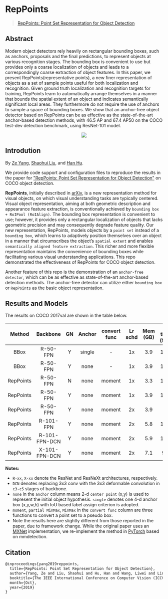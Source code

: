 # RepPoints

> [RepPoints: Point Set Representation for Object Detection](https://arxiv.org/abs/1904.11490)

<!-- [ALGORITHM] -->

## Abstract

Modern object detectors rely heavily on rectangular bounding boxes, such as anchors, proposals and the final predictions, to represent objects at various recognition stages. The bounding box is convenient to use but provides only a coarse localization of objects and leads to a correspondingly coarse extraction of object features. In this paper, we present RepPoints(representative points), a new finer representation of objects as a set of sample points useful for both localization and recognition. Given ground truth localization and recognition targets for training, RepPoints learn to automatically arrange themselves in a manner that bounds the spatial extent of an object and indicates semantically significant local areas. They furthermore do not require the use of anchors to sample a space of bounding boxes. We show that an anchor-free object detector based on RepPoints can be as effective as the state-of-the-art anchor-based detection methods, with 46.5 AP and 67.4 AP50 on the COCO test-dev detection benchmark, using ResNet-101 model.

<div align=center>
<img src="https://user-images.githubusercontent.com/40661020/143972514-93247220-4dad-4eb3-a51b-a1115dc7d449.png"/>
</div>

## Introdution

By [Ze Yang](https://yangze.tech/), [Shaohui Liu](http://b1ueber2y.me/), and [Han Hu](https://ancientmooner.github.io/).

We provide code support and configuration files to reproduce the results in the paper for
["RepPoints: Point Set Representation for Object Detection"](https://arxiv.org/abs/1904.11490) on COCO object detection.

**RepPoints**, initially described in [arXiv](https://arxiv.org/abs/1904.11490), is a new representation method for visual objects, on which visual understanding tasks are typically centered. Visual object representation, aiming at both geometric description and appearance feature extraction, is conventionally achieved by `bounding box + RoIPool (RoIAlign)`. The bounding box representation is convenient to use; however, it provides only a rectangular localization of objects that lacks geometric precision and may consequently degrade feature quality. Our new representation, RepPoints, models objects by a `point set` instead of a `bounding box`, which learns to adaptively position themselves over an object in a manner that circumscribes the object’s `spatial extent` and enables `semantically aligned feature extraction`. This richer and more flexible representation maintains the convenience of bounding boxes while facilitating various visual understanding applications. This repo demonstrated the effectiveness of RepPoints for COCO object detection.

Another feature of this repo is the demonstration of an `anchor-free detector`, which can be as effective as state-of-the-art anchor-based detection methods. The anchor-free detector can utilize either `bounding box` or `RepPoints` as the basic object representation.

## Results and Models

The results on COCO 2017val are shown in the table below.

|  Method   |   Backbone    | GN  | Anchor | convert func | Lr schd | Mem (GB) | Inf time (fps) | box AP |                                                                     Config                                                                      |                                                                                                                                                                                                                 Download                                                                                                                                                                                                                  |
| :-------: | :-----------: | :-: | :----: | :----------: | :-----: | :------: | :------------: | :----: | :---------------------------------------------------------------------------------------------------------------------------------------------: | :---------------------------------------------------------------------------------------------------------------------------------------------------------------------------------------------------------------------------------------------------------------------------------------------------------------------------------------------------------------------------------------------------------------------------------------: |
|   BBox    |   R-50-FPN    |  Y  | single |      -       |   1x    |   3.9    |      15.9      |  36.4  |           [config](https://github.com/open-mmlab/mmdetection/tree/master/configs/reppoints/bbox_r50_grid_fpn_gn-neck+head_1x_coco.py)           |                                     [model](https://download.openmmlab.com/mmdetection/v2.0/reppoints/bbox_r50_grid_fpn_gn-neck%2Bhead_1x_coco/bbox_r50_grid_fpn_gn-neck%2Bhead_1x_coco_20200329_145916-0eedf8d1.pth) \| [log](https://download.openmmlab.com/mmdetection/v2.0/reppoints/bbox_r50_grid_fpn_gn-neck%2Bhead_1x_coco/bbox_r50_grid_fpn_gn-neck%2Bhead_1x_coco_20200329_145916.log.json)                                      |
|   BBox    |   R-50-FPN    |  Y  |  none  |      -       |   1x    |   3.9    |      15.4      |  37.4  |       [config](https://github.com/open-mmlab/mmdetection/tree/master/configs/reppoints/bbox_r50_grid_center_fpn_gn-neck+head_1x_coco.py)        |                                     [model](https://download.openmmlab.com/mmdetection/v2.0/reppoints/bbox_r50_grid_fpn_gn-neck%2Bhead_1x_coco/bbox_r50_grid_fpn_gn-neck%2Bhead_1x_coco_20200329_145916-0eedf8d1.pth) \| [log](https://download.openmmlab.com/mmdetection/v2.0/reppoints/bbox_r50_grid_fpn_gn-neck%2Bhead_1x_coco/bbox_r50_grid_fpn_gn-neck%2Bhead_1x_coco_20200329_145916.log.json)                                      |
| RepPoints |   R-50-FPN    |  N  |  none  |    moment    |   1x    |   3.3    |      18.5      |  37.0  |              [config](https://github.com/open-mmlab/mmdetection/tree/master/configs/reppoints/reppoints_moment_r50_fpn_1x_coco.py)              |                                                         [model](https://download.openmmlab.com/mmdetection/v2.0/reppoints/reppoints_moment_r50_fpn_1x_coco/reppoints_moment_r50_fpn_1x_coco_20200330-b73db8d1.pth) \| [log](https://download.openmmlab.com/mmdetection/v2.0/reppoints/reppoints_moment_r50_fpn_1x_coco/reppoints_moment_r50_fpn_1x_coco_20200330_233609.log.json)                                                         |
| RepPoints |   R-50-FPN    |  Y  |  none  |    moment    |   1x    |   3.9    |      17.5      |  38.1  |       [config](https://github.com/open-mmlab/mmdetection/tree/master/configs/reppoints/reppoints_moment_r50_fpn_gn-neck+head_1x_coco.py)        |                       [model](https://download.openmmlab.com/mmdetection/v2.0/reppoints/reppoints_moment_r50_fpn_gn-neck%2Bhead_1x_coco/reppoints_moment_r50_fpn_gn-neck%2Bhead_1x_coco_20200329_145952-3e51b550.pth) \| [log](https://download.openmmlab.com/mmdetection/v2.0/reppoints/reppoints_moment_r50_fpn_gn-neck%2Bhead_1x_coco/reppoints_moment_r50_fpn_gn-neck%2Bhead_1x_coco_20200329_145952.log.json)                        |
| RepPoints |   R-50-FPN    |  Y  |  none  |    moment    |   2x    |   3.9    |       -        |  38.6  |       [config](https://github.com/open-mmlab/mmdetection/tree/master/configs/reppoints/reppoints_moment_r50_fpn_gn-neck+head_2x_coco.py)        |                           [model](https://download.openmmlab.com/mmdetection/v2.0/reppoints/reppoints_moment_r50_fpn_gn-neck%2Bhead_2x_coco/reppoints_moment_r50_fpn_gn-neck%2Bhead_2x_coco_20200329-91babaa2.pth) \| [log](https://download.openmmlab.com/mmdetection/v2.0/reppoints/reppoints_moment_r50_fpn_gn-neck%2Bhead_2x_coco/reppoints_moment_r50_fpn_gn-neck%2Bhead_2x_coco_20200329_150020.log.json)                           |
| RepPoints |   R-101-FPN   |  Y  |  none  |    moment    |   2x    |   5.8    |      13.7      |  40.5  |       [config](https://github.com/open-mmlab/mmdetection/tree/master/configs/reppoints/reppoints_moment_r101_fpn_gn-neck+head_2x_coco.py)       |                         [model](https://download.openmmlab.com/mmdetection/v2.0/reppoints/reppoints_moment_r101_fpn_gn-neck%2Bhead_2x_coco/reppoints_moment_r101_fpn_gn-neck%2Bhead_2x_coco_20200329-4fbc7310.pth) \| [log](https://download.openmmlab.com/mmdetection/v2.0/reppoints/reppoints_moment_r101_fpn_gn-neck%2Bhead_2x_coco/reppoints_moment_r101_fpn_gn-neck%2Bhead_2x_coco_20200329_132205.log.json)                         |
| RepPoints | R-101-FPN-DCN |  Y  |  none  |    moment    |   2x    |   5.9    |      12.1      |  42.9  | [config](https://github.com/open-mmlab/mmdetection/tree/master/configs/reppoints/reppoints_moment_r101_fpn_dconv_c3-c5_gn-neck+head_2x_coco.py) | [model](https://download.openmmlab.com/mmdetection/v2.0/reppoints/reppoints_moment_r101_fpn_dconv_c3-c5_gn-neck%2Bhead_2x_coco/reppoints_moment_r101_fpn_dconv_c3-c5_gn-neck%2Bhead_2x_coco_20200329-3309fbf2.pth) \| [log](https://download.openmmlab.com/mmdetection/v2.0/reppoints/reppoints_moment_r101_fpn_dconv_c3-c5_gn-neck%2Bhead_2x_coco/reppoints_moment_r101_fpn_dconv_c3-c5_gn-neck%2Bhead_2x_coco_20200329_132134.log.json) |
| RepPoints | X-101-FPN-DCN |  Y  |  none  |    moment    |   2x    |   7.1    |      9.3       |  44.2  | [config](https://github.com/open-mmlab/mmdetection/tree/master/configs/reppoints/reppoints_moment_x101_fpn_dconv_c3-c5_gn-neck+head_2x_coco.py) | [model](https://download.openmmlab.com/mmdetection/v2.0/reppoints/reppoints_moment_x101_fpn_dconv_c3-c5_gn-neck%2Bhead_2x_coco/reppoints_moment_x101_fpn_dconv_c3-c5_gn-neck%2Bhead_2x_coco_20200329-f87da1ea.pth) \| [log](https://download.openmmlab.com/mmdetection/v2.0/reppoints/reppoints_moment_x101_fpn_dconv_c3-c5_gn-neck%2Bhead_2x_coco/reppoints_moment_x101_fpn_dconv_c3-c5_gn-neck%2Bhead_2x_coco_20200329_132201.log.json) |

**Notes:**

- `R-xx`, `X-xx` denote the ResNet and ResNeXt architectures, respectively.
- `DCN` denotes replacing 3x3 conv with the 3x3 deformable convolution in `c3-c5` stages of backbone.
- `none` in the `anchor` column means 2-d `center point` (x,y) is used to represent the initial object hypothesis. `single` denotes one 4-d anchor box (x,y,w,h) with IoU based label assign criterion is adopted.
- `moment`, `partial MinMax`, `MinMax` in the `convert func` column are three functions to convert a point set to a pseudo box.
- Note the results here are slightly different from those reported in the paper, due to framework change. While the original paper uses an [MXNet](https://mxnet.apache.org/) implementation, we re-implement the method in [PyTorch](https://pytorch.org/) based on mmdetection.

## Citation

```latex
@inproceedings{yang2019reppoints,
  title={RepPoints: Point Set Representation for Object Detection},
  author={Yang, Ze and Liu, Shaohui and Hu, Han and Wang, Liwei and Lin, Stephen},
  booktitle={The IEEE International Conference on Computer Vision (ICCV)},
  month={Oct},
  year={2019}
}
```
